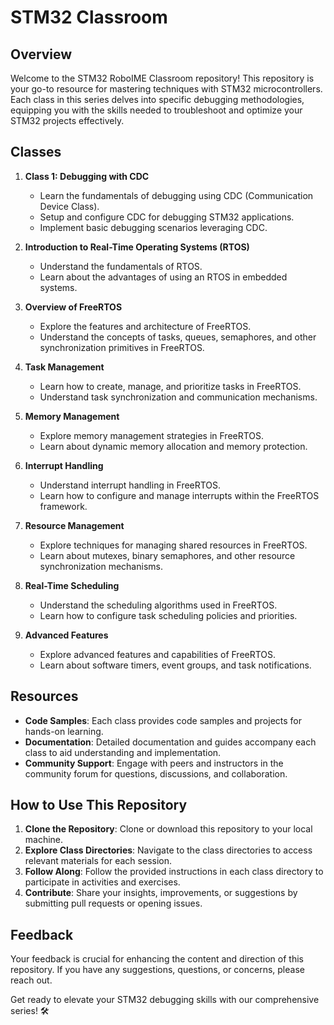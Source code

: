 # STM32 Classroom

## Overview
Welcome to the STM32 RoboIME Classroom repository! This repository is your go-to resource for mastering techniques with STM32 microcontrollers. Each class in this series delves into specific debugging methodologies, equipping you with the skills needed to troubleshoot and optimize your STM32 projects effectively.

## Classes

1. **Class 1: Debugging with CDC**
   - Learn the fundamentals of debugging using CDC (Communication Device Class).
   - Setup and configure CDC for debugging STM32 applications.
   - Implement basic debugging scenarios leveraging CDC.

2. **Introduction to Real-Time Operating Systems (RTOS)**
   - Understand the fundamentals of RTOS.
   - Learn about the advantages of using an RTOS in embedded systems.

3. **Overview of FreeRTOS**
   - Explore the features and architecture of FreeRTOS.
   - Understand the concepts of tasks, queues, semaphores, and other synchronization primitives in FreeRTOS.

4. **Task Management**
   - Learn how to create, manage, and prioritize tasks in FreeRTOS.
   - Understand task synchronization and communication mechanisms.

5. **Memory Management**
   - Explore memory management strategies in FreeRTOS.
   - Learn about dynamic memory allocation and memory protection.

6. **Interrupt Handling**
   - Understand interrupt handling in FreeRTOS.
   - Learn how to configure and manage interrupts within the FreeRTOS framework.

7. **Resource Management**
   - Explore techniques for managing shared resources in FreeRTOS.
   - Learn about mutexes, binary semaphores, and other resource synchronization mechanisms.

8. **Real-Time Scheduling**
   - Understand the scheduling algorithms used in FreeRTOS.
   - Learn how to configure task scheduling policies and priorities.

9. **Advanced Features**
   - Explore advanced features and capabilities of FreeRTOS.
   - Learn about software timers, event groups, and task notifications.

## Resources

- **Code Samples**: Each class provides code samples and projects for hands-on learning.
- **Documentation**: Detailed documentation and guides accompany each class to aid understanding and implementation.
- **Community Support**: Engage with peers and instructors in the community forum for questions, discussions, and collaboration.

## How to Use This Repository

1. **Clone the Repository**: Clone or download this repository to your local machine.
2. **Explore Class Directories**: Navigate to the class directories to access relevant materials for each session.
3. **Follow Along**: Follow the provided instructions in each class directory to participate in activities and exercises.
4. **Contribute**: Share your insights, improvements, or suggestions by submitting pull requests or opening issues.

## Feedback

Your feedback is crucial for enhancing the content and direction of this repository. If you have any suggestions, questions, or concerns, please reach out.

Get ready to elevate your STM32 debugging skills with our comprehensive series! 🛠️
